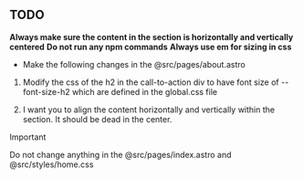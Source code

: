 ## TODO

**Always make sure the content in the section is horizontally and vertically centered**
**Do not run any npm commands**
**Always use em for sizing in css**

- Make the following changes in the @src/pages/about.astro

1. Modify the css of the h2 in the call-to-action div to have font size of --font-size-h2 which are defined in the global.css
   file

2. I want you to align the content horizontally and vertically within the section. It should be dead in the center.

> [!IMPORTANT]
> Do not change anything in the @src/pages/index.astro and @src/styles/home.css
